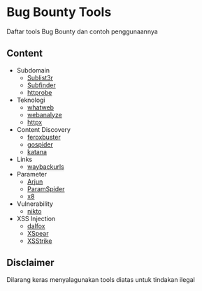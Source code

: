 # Bug Bounty Tools
Daftar tools Bug Bounty dan contoh penggunaannya

## Content

- Subdomain
	- [Sublist3r](tools/subdomain/sublist3r.md)
	- [Subfinder](tools/subdomain/subfinder.md)
	- [httprobe](tools/subdomain/httprobe.md)
- Teknologi
	- [whatweb](tools/teknologi/whatweb.md)
	- [webanalyze](tools/teknologi/webanalyze.md)
	- [httpx](tools/teknologi/httpx.md)
- Content Discovery
	- [feroxbuster](tools/content%20discovery/feroxbuster.md)
	- [gospider](tools/content%20discovery/gospider.md)
	- [katana](tools/content%20discovery/katana.md)
- Links
	- [waybackurls](tools/links/waybackurls.md)
- Parameter
	- [Arjun](tools/parameter/arjun.md)
	- [ParamSpider](tools/parameter/paramspider.md)
	- [x8](tools/parameter/x8.md)
- Vulnerability
	- [nikto](tools/vulnerability/nikto.md)
- XSS Injection
	- [dalfox](tools/xss%20injected/dalfox.md)
	- [XSpear](tools/xss%20injected/XSpear.md)
	- [XSStrike](tools/xss%20injected/XSStrike.md)

## Disclaimer
Dilarang keras menyalagunakan tools diatas untuk tindakan ilegal